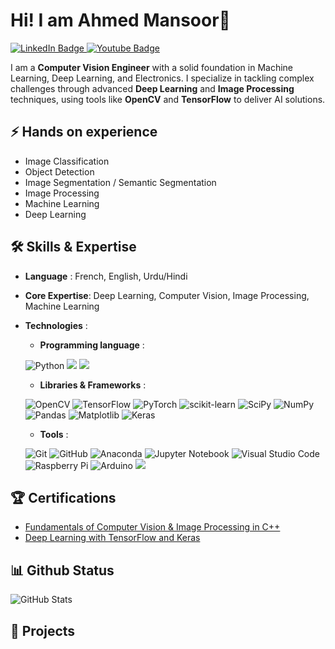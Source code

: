 # Hi! I am Ahmed Mansoor👋

<div id="badges">
  <a href="https://www.linkedin.com/in/ahmed-shahzad-mansoor-555947193/">
    <img src="https://img.shields.io/badge/LinkedIn-blue?style=for-the-badge&logo=linkedin&logoColor=white" alt="LinkedIn Badge"/>
  </a>
  <a href="https://www.kaggle.com/sniperking7000">
    <img src="https://img.shields.io/badge/YouTube-red?style=for-the-badge&logo=kaggle&logoColor=white" alt="Youtube Badge"/>
  </a>
 
<!--
**ahmed-mans/ahmed-mans** is a ✨ _special_ ✨ repository because its `README.md` (this file) appears on your GitHub profile.

Here are some ideas to get you started:

- 🔭 I’m currently working on ...
- 🌱 I’m currently learning ...
- 👯 I’m looking to collaborate on ...
- 🤔 I’m looking for help with ...
- 💬 Ask me about ...
- 📫 How to reach me: ...
- 😄 Pronouns: ...
- ⚡ Fun fact: ...
-->

I am a __Computer Vision Engineer__ with a solid foundation in Machine Learning, Deep Learning, and Electronics. 
I specialize in tackling complex challenges through advanced __Deep Learning__ and __Image Processing__ techniques, using tools like __OpenCV__ and __TensorFlow__ to deliver AI solutions.

## ⚡ Hands on experience

- Image Classification<br>
- Object Detection<br>
- Image Segmentation / Semantic Segmentation<br>
- Image Processing<br>
- Machine Learning<br>
- Deep Learning<br>


## 🛠️ Skills & Expertise

- __Language__ : French, English, Urdu/Hindi<br>
- __Core Expertise__: Deep Learning, Computer Vision, Image Processing, Machine Learning<br>
- __Technologies__ :
    - __Programming language__ :
      
    ![Python](https://img.shields.io/badge/python-3670A0?style=for-the-badge&logo=python&logoColor=ffdd54)
    <img src="https://img.shields.io/badge/c%20-%2300599C.svg?&style=for-the-badge&logo=c&logoColor=white"/>
    <img src="https://img.shields.io/badge/c++%20-%2300599C.svg?&style=for-the-badge&logo=c%2B%2B&ogoColor=white"/>
    
    - __Libraries & Frameworks__ :
      
    ![OpenCV](https://img.shields.io/badge/opencv-%23white.svg?style=for-the-badge&logo=opencv&logoColor=white)
    ![TensorFlow](https://img.shields.io/badge/TensorFlow-%23FF6F00.svg?style=for-the-badge&logo=TensorFlow&logoColor=white)
    ![PyTorch](https://img.shields.io/badge/PyTorch-%23EE4C2C.svg?style=for-the-badge&logo=PyTorch&logoColor=white)
    ![scikit-learn](https://img.shields.io/badge/scikit--learn-%23F7931E.svg?style=for-the-badge&logo=scikit-learn&logoColor=white)
    ![SciPy](https://img.shields.io/badge/SciPy-%230C55A5.svg?style=for-the-badge&logo=scipy&logoColor=%white)
    ![NumPy](https://img.shields.io/badge/numpy-%23013243.svg?style=for-the-badge&logo=numpy&logoColor=white)
    ![Pandas](https://img.shields.io/badge/pandas-%23150458.svg?style=for-the-badge&logo=pandas&logoColor=white)
    ![Matplotlib](https://img.shields.io/badge/Matplotlib-%23ffffff.svg?style=for-the-badge&logo=Matplotlib&logoColor=black)
    ![Keras](https://img.shields.io/badge/Keras-%23D00000.svg?style=for-the-badge&logo=Keras&logoColor=white)

    - __Tools__ :
      
    ![Git](https://img.shields.io/badge/git-%23F05033.svg?style=for-the-badge&logo=git&logoColor=white)
    ![GitHub](https://img.shields.io/badge/github-%23121011.svg?style=for-the-badge&logo=github&logoColor=white)
    ![Anaconda](https://img.shields.io/badge/Anaconda-%2344A833.svg?style=for-the-badge&logo=anaconda&logoColor=white)
    ![Jupyter Notebook](https://img.shields.io/badge/jupyter-%23FA0F00.svg?style=for-the-badge&logo=jupyter&logoColor=white)
    ![Visual Studio Code](https://img.shields.io/badge/Visual%20Studio%20Code-0078d7.svg?style=for-the-badge&logo=visual-studio-code&logoColor=white)
    ![Raspberry Pi](https://img.shields.io/badge/-Raspberry_Pi-C51A4A?style=for-the-badge&logo=Raspberry-Pi)
    ![Arduino](https://img.shields.io/badge/-Arduino-00979D?style=for-the-badge&logo=Arduino&logoColor=white)
    <img src="https://img.shields.io/badge/latex%20-%23008080.svg?&style=for-the-badge&logo=latex&logoColor=white"/>

## 🏆 Certifications

- [Fundamentals of Computer Vision & Image Processing in C++](https://courses.opencv.org/certificates/326392c9c5364d89b55369b93e502604)<br>
- [Deep Learning with TensorFlow and Keras](https://courses.opencv.org/certificates/0a865fb37b4b4eea968949e850c5caac)

## 📊 Github Status

![GitHub Stats](https://github-readme-stats.vercel.app/api?username=ahmed-mans&show_icons=true&hide_title=true&count_private=true&hide=prs&theme=radical)


## 🚀 Projects
